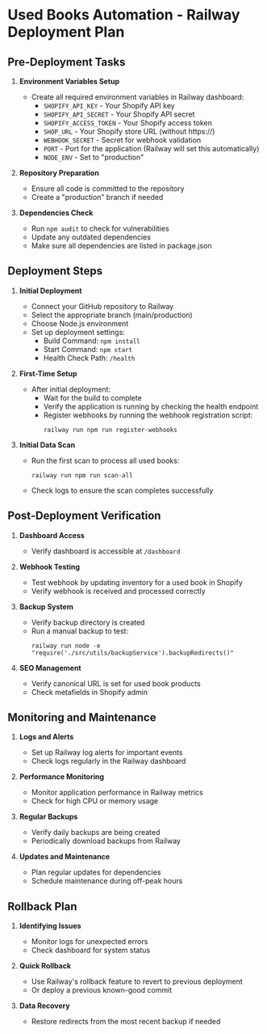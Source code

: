 # Used Books Automation - Railway Deployment Plan

## Pre-Deployment Tasks

1. **Environment Variables Setup**
   - Create all required environment variables in Railway dashboard:
     - `SHOPIFY_API_KEY` - Your Shopify API key
     - `SHOPIFY_API_SECRET` - Your Shopify API secret
     - `SHOPIFY_ACCESS_TOKEN` - Your Shopify access token
     - `SHOP_URL` - Your Shopify store URL (without https://)
     - `WEBHOOK_SECRET` - Secret for webhook validation
     - `PORT` - Port for the application (Railway will set this automatically)
     - `NODE_ENV` - Set to "production"

2. **Repository Preparation**
   - Ensure all code is committed to the repository
   - Create a "production" branch if needed

3. **Dependencies Check**
   - Run `npm audit` to check for vulnerabilities
   - Update any outdated dependencies
   - Make sure all dependencies are listed in package.json

## Deployment Steps

1. **Initial Deployment**
   - Connect your GitHub repository to Railway
   - Select the appropriate branch (main/production)
   - Choose Node.js environment
   - Set up deployment settings:
     - Build Command: `npm install`
     - Start Command: `npm start`
     - Health Check Path: `/health`

2. **First-Time Setup**
   - After initial deployment:
     - Wait for the build to complete
     - Verify the application is running by checking the health endpoint
     - Register webhooks by running the webhook registration script:
       ```
       railway run npm run register-webhooks
       ```

3. **Initial Data Scan**
   - Run the first scan to process all used books:
     ```
     railway run npm run scan-all
     ```
   - Check logs to ensure the scan completes successfully

## Post-Deployment Verification

1. **Dashboard Access**
   - Verify dashboard is accessible at `/dashboard`

2. **Webhook Testing**
   - Test webhook by updating inventory for a used book in Shopify
   - Verify webhook is received and processed correctly

3. **Backup System**
   - Verify backup directory is created
   - Run a manual backup to test:
     ```
     railway run node -e "require('./src/utils/backupService').backupRedirects()"
     ```

4. **SEO Management**
   - Verify canonical URL is set for used book products
   - Check metafields in Shopify admin

## Monitoring and Maintenance

1. **Logs and Alerts**
   - Set up Railway log alerts for important events
   - Check logs regularly in the Railway dashboard

2. **Performance Monitoring**
   - Monitor application performance in Railway metrics
   - Check for high CPU or memory usage

3. **Regular Backups**
   - Verify daily backups are being created
   - Periodically download backups from Railway

4. **Updates and Maintenance**
   - Plan regular updates for dependencies
   - Schedule maintenance during off-peak hours

## Rollback Plan

1. **Identifying Issues**
   - Monitor logs for unexpected errors
   - Check dashboard for system status

2. **Quick Rollback**
   - Use Railway's rollback feature to revert to previous deployment
   - Or deploy a previous known-good commit

3. **Data Recovery**
   - Restore redirects from the most recent backup if needed